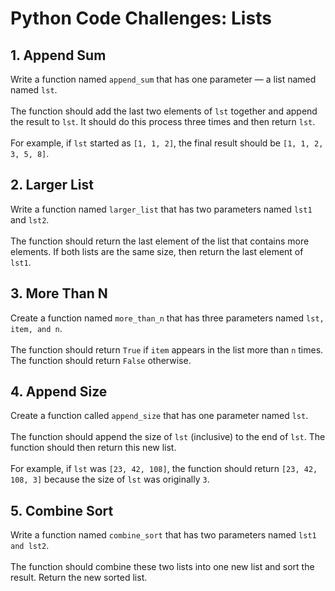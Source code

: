# Python Code Challenges: Lists

## 1. Append Sum
Write a function named ```append_sum``` that has one parameter — a list named named ```lst```.
<br /><br />The function should add the last two elements of ```lst``` together and append the result to ```lst```. It should do this process three times and then return ```lst```.
<br /><br />For example, if ```lst``` started as ```[1, 1, 2]```, the final result should be ```[1, 1, 2, 3, 5, 8]```.

## 2. Larger List
Write a function named ```larger_list``` that has two parameters named ```lst1``` and ```lst2```.
<br /><br />The function should return the last element of the list that contains more elements. If both lists are the same size, then return the last element of ```lst1```.

## 3. More Than N
Create a function named ```more_than_n``` that has three parameters named ```lst, item, and n```.
<br /><br />The function should return ```True``` if ```item``` appears in the list more than ```n``` times. The function should return ```False``` otherwise.

## 4. Append Size
Create a function called ```append_size``` that has one parameter named ```lst```.
<br /><br />The function should append the size of ```lst``` (inclusive) to the end of ```lst```. The function should then return this new list.
<br /><br />For example, if ```lst``` was ```[23, 42, 108]```, the function should return ```[23, 42, 108, 3]``` because the size of ```lst``` was originally ```3```.

## 5. Combine Sort
Write a function named ```combine_sort``` that has two parameters named ```lst1 and lst2```.
<br /><br />The function should combine these two lists into one new list and sort the result. Return the new sorted list.
